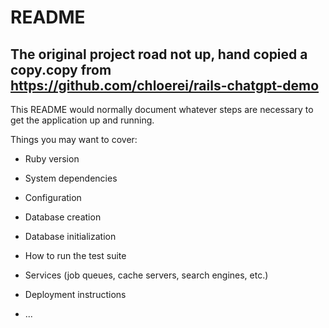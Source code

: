 # README

## The original project road not up, hand copied a copy.copy from https://github.com/chloerei/rails-chatgpt-demo

This README would normally document whatever steps are necessary to get the
application up and running.

Things you may want to cover:

* Ruby version

* System dependencies

* Configuration

* Database creation

* Database initialization

* How to run the test suite

* Services (job queues, cache servers, search engines, etc.)

* Deployment instructions

* ...
